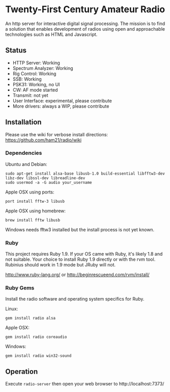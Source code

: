# Twenty-First Century Amateur Radio

An http server for interactive digital signal processing.
The mission is to find a solution that enables development of radios
using open and approachable technologies such as HTML and Javascript.

## Status

 * HTTP Server: Working
 * Spectrum Analyzer: Working
 * Rig Control: Working
 * SSB: Working
 * PSK31: Working, no UI
 * CW: AF mode started
 * Transmit: not yet
 * User Interface: experimental, please contribute
 * More drivers: always a WIP, please contribute

## Installation

Please use the wiki for verbose install directions: https://github.com/ham21/radio/wiki

### Dependencies

Ubuntu and Debian:

    sudo apt-get install alsa-base libusb-1.0 build-essential libfftw3-dev libz-dev libssl-dev libreadline-dev
    sudo usermod -a -G audio your_username
    
Apple OSX using ports:

    port install fftw-3 libusb

Apple OSX using homebrew:

    brew install fftw libusb
    
Windows needs fftw3 installed but the install process is not yet known.
    
### Ruby

This project requires Ruby 1.9. If your OS came with Ruby, it's likely 1.8
and not suitable. Your choice to install Ruby 1.9 directly or with the rvm
tool. Rubinius should work in 1.9 mode but JRuby will not.

http://www.ruby-lang.org/
or
http://beginrescueend.com/rvm/install/

### Ruby Gems

Install the radio software and operating system specifics for Ruby.

Linux:

    gem install radio alsa

Apple OSX:

    gem install radio coreaudio
    
Windows:

    gem install radio win32-sound

## Operation

Execute ```radio-server``` then open your web browser to http://localhost:7373/
